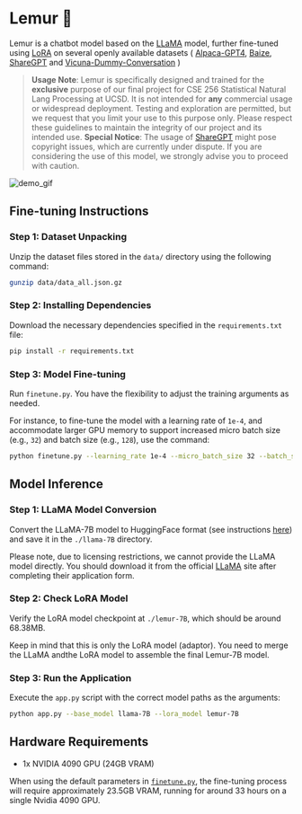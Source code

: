 # Lemur 🦥 

Lemur is a chatbot model based on the [LLaMA](https://arxiv.org/abs/2302.13971v1) model, further fine-tuned using [LoRA](https://arxiv.org/abs/2106.09685) on several openly available datasets ( [Alpaca-GPT4](https://huggingface.co/datasets/vicgalle/alpaca-gpt4), [Baize](https://github.com/project-baize/baize-chatbot), [ShareGPT](https://huggingface.co/datasets/anon8231489123/ShareGPT_Vicuna_unfiltered) and [Vicuna-Dummy-Conversation](https://github.com/lm-sys/FastChat/blob/main/data/dummy_conversation.json) )

> **Usage Note**: Lemur is specifically designed and trained for the **exclusive** purpose of our final project for CSE 256 Statistical Natural Lang Processing at UCSD. It is not intended for **any** commercial usage or widespread deployment. Testing and exploration are permitted, but we request that you limit your use to this purpose only. Please respect these guidelines to maintain the integrity of our project and its intended use. 
> **Special Notice**: The usage of [ShareGPT](https://huggingface.co/datasets/anon8231489123/ShareGPT_Vicuna_unfiltered) might pose copyright issues, which are currently under dispute. If you are considering the use of this model, we strongly advise you to proceed with caution.

![demo_gif](assets/demo_speedup.gif)

## Fine-tuning Instructions

### Step 1: Dataset Unpacking

Unzip the dataset files stored in the `data/` directory using the following command:

```bash
gunzip data/data_all.json.gz
```

### Step 2: Installing Dependencies

Download the necessary dependencies specified in the `requirements.txt` file:

```bash
pip install -r requirements.txt
```

### Step 3: Model Fine-tuning

Run `finetune.py`. You have the flexibility to adjust the training arguments as needed.

For instance, to fine-tune the model with a learning rate of `1e-4`, and accommodate larger GPU memory to support increased micro batch size (e.g., `32`) and batch size (e.g., `128`), use the command:

```bash
python finetune.py --learning_rate 1e-4 --micro_batch_size 32 --batch_size 128
```

## Model Inference

### Step 1: LLaMA Model Conversion

Convert the LLaMA-7B model to HuggingFace format (see instructions [here](https://huggingface.co/docs/transformers/main/model_doc/llama)) and save it in the `./llama-7B` directory. 

Please note, due to licensing restrictions, we cannot provide the LLaMA model directly. You should download it from the official [LLaMA](https://github.com/facebookresearch/llama) site after completing their application form.

### Step 2: Check LoRA Model

Verify the LoRA model checkpoint at `./lemur-7B`, which should be around 68.38MB.

Keep in mind that this is only the LoRA model (adaptor). You need to merge the LLaMA andthe LoRA model to assemble the final Lemur-7B model.

### Step 3: Run the Application

Execute the `app.py` script with the correct model paths as the arguments:

```bash
python app.py --base_model llama-7B --lora_model lemur-7B
```

## Hardware Requirements

- 1x NVIDIA 4090 GPU (24GB VRAM)

When using the default parameters in [`finetune.py`](finetune.py), the fine-tuning process will require approximately 23.5GB VRAM, running for around 33 hours on a single Nvidia 4090 GPU.




